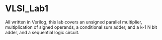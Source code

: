 # VLSI_Lab1
All written in Verilog, this lab covers an unsigned parallel multiplier, multiplication of signed operands, a conditional sum adder, and a k-1 N bit adder, and a sequential logic circuit.
